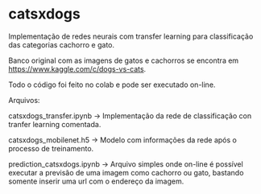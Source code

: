 # catsxdogs

Implementação de redes neurais com transfer learning para classificação das categorias cachorro e gato.

Banco original com as imagens de gatos e cachorros se encontra em https://www.kaggle.com/c/dogs-vs-cats.

Todo o código foi feito no colab e pode ser executado on-line.


Arquivos:

catsxdogs_transfer.ipynb -> Implementação da rede de classificação con tranfer learning comentada.

catsxdogs_mobilenet.h5 -> Modelo com informações da rede após o processo de treinamento.

prediction_catsxdogs.ipynb -> Arquivo simples onde on-line é possível executar a previsão de uma imagem como cachorro ou gato, bastando somente inserir uma url com o endereço da imagem.
